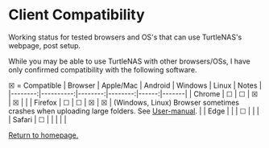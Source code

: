 # Client Compatibility

Working status for tested browsers and OS's that can use TurtleNAS's webpage, post setup.

While you may be able to use TurtleNAS with other browsers/OSs, I have only confirmed compatibility with the following software.

☒ = Compatible
| Browser | Apple/Mac | Android | Windows | Linux | Notes |
|--------:|----------:|--------:|--------:|------:|-------|
| Chrome  |     ☐     |    ☐    |    ☒    |   ☒   |       |
| Firefox |     ☐     |    ☐    |    ☒    |   ☒   |   (Windows, Linux) Browser sometimes crashes when uploading large folders. See [User-manual](https://github.com/allenc125789/TurtleNAS/blob/main/docs/user-manual.md).    |
| Edge    |           |         |    ☐    |       |       |
| Safari  |     ☐     |         |         |       |       |

[Return to homepage.](https://github.com/allenc125789/TurtleNAS/blob/main/README.md#overview)
